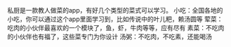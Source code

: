 私厨是一款教人做菜的app，有好几个类型的菜式可以学习。
小吃：全国各地的小吃，你可以通过这个app里面学习到，比如传说中的叶儿粑，赖汤圆等
荤菜：吃肉的小伙伴最喜欢的一个模块了，鱼，虾，牛肉等等，应有尽有
素菜：不吃肉的小伙伴也有福了，这些菜专门为你设计
汤粥：不吃肉，不吃素，还能喝汤